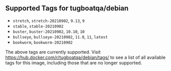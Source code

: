 ## Supported Tags for tugboatqa/debian

* `stretch`, `stretch-20210902`, `9.13`, `9`
* `stable`, `stable-20210902`
* `buster`, `buster-20210902`, `10.10`, `10`
* `bullseye`, `bullseye-20210902`, `11.0`, `11`, `latest`
* `bookworm`, `bookworm-20210902`

The above tags are currently supported. Visit https://hub.docker.com/r/tugboatqa/debian/tags/ to see a list of all available tags for this image, including those that are no longer supported.
